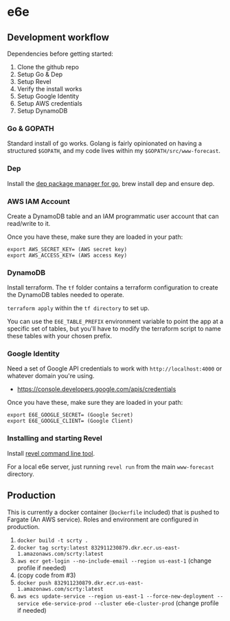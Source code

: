 # e6e

## Development workflow
Dependencies before getting started:

1) Clone the github repo
2) Setup Go & Dep
3) Setup Revel
4) Verify the install works
5) Setup Google Identity
6) Setup AWS credentials
7) Setup DynamoDB

### Go & GOPATH
Standard install of go works. Golang is fairly opinionated on having a structured `$GOPATH`, and my code lives within my `$GOPATH/src/www-forecast`.

### Dep
Install the [dep package manager for go](https://github.com/golang/dep), brew install dep and ensure dep.

### AWS IAM Account
Create a DynamoDB table and an IAM programmatic user account that can read/write to it.

Once you have these, make sure they are loaded in your path:
```
export AWS_SECRET_KEY= (AWS secret key)
export AWS_ACCESS_KEY= (AWS access Key)
```

### DynamoDB
Install terraform. The `tf` folder contains a terraform configuration to create the DynamoDB tables needed to operate.

`terraform apply` within the `tf directory` to set up.

You can use the `E6E_TABLE_PREFIX` environment variable to point the app at a specific set of tables, but you'll have to modify the terraform script to name these tables with your chosen prefix.

### Google Identity
Need a set of Google API credentials to work with `http://localhost:4000` or whatever domain you're using.

- https://console.developers.google.com/apis/credentials

Once you have these, make sure they are loaded in your path:
```
export E6E_GOOGLE_SECRET= (Google Secret)
export E6E_GOOGLE_CLIENT= (Google Client)
```

### Installing and starting Revel
Install [revel command line tool](https://revel.github.io/tutorial/gettingstarted.html).

For a local e6e server, just running `revel run` from the main `www-forecast` directory.

## Production
This is currently a docker container (`Dockerfile` included) that is pushed to Fargate (An AWS service). Roles and environment are configured in production.

1. `docker build -t scrty .`
2. `docker tag scrty:latest 832911230879.dkr.ecr.us-east-1.amazonaws.com/scrty:latest`
3. `aws ecr get-login --no-include-email --region us-east-1` (change profile if needed)
4. (copy code from #3)
5. `docker push 832911230879.dkr.ecr.us-east-1.amazonaws.com/scrty:latest`
6. `aws ecs update-service --region us-east-1 --force-new-deployment --service e6e-service-prod --cluster e6e-cluster-prod` (change profile if needed)
